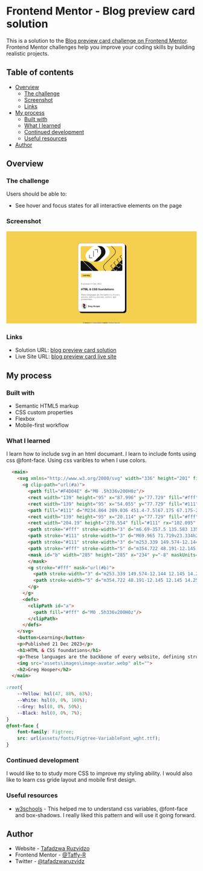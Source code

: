 # Frontend Mentor - Blog preview card solution

This is a solution to the [Blog preview card challenge on Frontend Mentor](https://www.frontendmentor.io/challenges/blog-preview-card-ckPaj01IcS). Frontend Mentor challenges help you improve your coding skills by building realistic projects. 

## Table of contents

- [Overview](#overview)
  - [The challenge](#the-challenge)
  - [Screenshot](#screenshot)
  - [Links](#links)
- [My process](#my-process)
  - [Built with](#built-with)
  - [What I learned](#what-i-learned)
  - [Continued development](#continued-development)
  - [Useful resources](#useful-resources)
- [Author](#author)


## Overview

### The challenge

Users should be able to:

- See hover and focus states for all interactive elements on the page

### Screenshot

![](/assets/images/Web%20capture_16-7-2024_142937_.jpeg)


### Links

- Solution URL: [blog preview card solution](https://github.com/Black-Knigh2000/blog-preview-card-main.git)
- Live Site URL: [blog preview card live site](https://black-knigh2000.github.io/blog-preview-card-main/)

## My process

### Built with

- Semantic HTML5 markup
- CSS custom properties
- Flexbox
- Mobile-first workflow

### What I learned

I learn how to include svg in an html documant.
I learn to include fonts using css @font-face.
Using css varibles to when I use colors.

```html
  <main>
    <svg xmlns="http://www.w3.org/2000/svg" width="336" height="201" fill="none" viewBox="0 0 336 201">
      <g clip-path="url(#a)">
        <path fill="#F4D04E" d="M0 .5h336v200H0z"/>
        <rect width="139" height="95" x="87.996" y="77.729" fill="#fff" rx="47.5" transform="rotate(-45 87.996 77.729)"/>
        <rect width="139" height="95" x="54.055" y="77.729" fill="#111" rx="47.5" transform="rotate(-45 54.055 77.729)"/>
        <path fill="#111" d="M234.864 209.036 451.4-7.5l67.175 67.175-216.536 216.536z"/>
        <rect width="139" height="95" x="20.114" y="77.729" fill="#fff" rx="47.5" transform="rotate(-45 20.114 77.729)"/>
        <rect width="204.19" height="270.554" fill="#111" rx="102.095" transform="scale(-1 1) rotate(45 -103.887 14.564)"/>
        <path stroke="#fff" stroke-width="3" d="m6.69-357.5 135.583 135.727c12.481 12.494 12.481 32.737 0 45.231L-45.544 11.475c-12.481 12.494-12.481 32.737 0 45.23L107.088 209.5"/>
        <path stroke="#111" stroke-width="3" d="M69.965 71.719v23.334h23.334M136.079 52.273V28.94h-23.334M102.845 38.838v46.67M210.364-37.5l60.873 60.873c12.497 12.496 12.497 32.758 0 45.254l-77.745 77.746c-12.497 12.496-12.497 32.758 0 45.254l69.872 69.873"/>
        <path stroke="#111" stroke-width="3" d="m253.339 149.574-12.144 12.145 14.256 14.257v12.672h12.673l13.729 13.729 12.145-12.145M278.685 124.228l-12.145 12.145 14.257 14.257v12.673h12.673l13.729 13.729 12.145-12.145M304.031 98.883l-12.145 12.144 14.257 14.257v12.673h12.673l13.729 13.729 12.144-12.145M329.376 73.537l-12.145 12.145 14.257 14.257v12.672h12.673l13.729 13.729 12.145-12.144"/>
        <path stroke="#fff" stroke-width="5" d="m354.722 48.191-12.145 12.145 14.257 14.257v12.673h12.673l13.729 13.729 12.145-12.145"/>
        <mask id="b" width="285" height="285" x="234" y="-8" maskUnits="userSpaceOnUse" style="mask-type:alpha"><path fill="#111" d="M234.864 209.036 451.4-7.5l67.175 67.175-216.536 216.536z"/>
        </mask>
        <g stroke="#fff" mask="url(#b)">
          <path stroke-width="3" d="m253.339 149.574-12.144 12.145 14.256 14.257v12.672h12.673l13.729 13.729 12.145-12.145M278.685 124.228l-12.145 12.145 14.257 14.257v12.673h12.673l13.729 13.729 12.145-12.145M304.031 98.883l-12.145 12.144 14.257 14.257v12.673h12.673l13.729 13.729 12.144-12.145M329.376 73.537l-12.145 12.145 14.257 14.257v12.672h12.673l13.729 13.729 12.145-12.145"/>
          <path stroke-width="5" d="m354.722 48.191-12.145 12.145 14.257 14.257v12.673h12.673l13.729 13.729 12.145-12.145"/>
        </g>
      </g>
      <defs>
        <clipPath id="a">
          <path fill="#fff" d="M0 .5h336v200H0z"/>
        </clipPath>
      </defs>
    </svg>
    <button>Learning</button>
    <p>Published 21 Dec 2023</p>
    <h1>HTML & CSS foundations</h1>
    <p>These languages are the backbone of every website, defining structure, content, and presentation.</p>
    <img src="assets\images\image-avatar.webp" alt="">
    <h2>Greg Hooper</h2>
  </main>
```
```css
:root{
    --Yellow: hsl(47, 88%, 63%);
    --White: hsl(0, 0%, 100%);
    --Grey: hsl(0, 0%, 50%);
    --Black: hsl(0, 0%, 7%);
}
@font-face {
    font-family: Figtree;
    src: url(assets/fonts/Figtree-VariableFont_wght.ttf);
}
```

### Continued development

I would like to to study more CSS to improve my styling ability. I would also like to learn css gride layout and mobile first design.

### Useful resources

- [w3schools](https://www.w3schools.com) - This helped me to understand css variables, @font-face and box-shadows. I really liked this pattern and will use it going forward.

## Author

- Website - [Tafadzwa Ruzvidzo](https://www.your-site.com)
- Frontend Mentor - [@Taffy-R](https://www.frontendmentor.io/profile/@Taffy-R)
- Twitter - [@tafadzwaruzvidz](https://www.twitter.com/@tafadzwaruzvidz)

